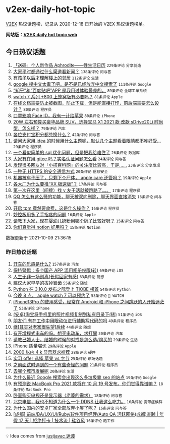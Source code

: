 # v2ex-daily-hot-topic

[V2EX](https://www.v2ex.com/) 热议话题榜，记录从 2020-12-18 日开始的 V2EX 热议话题榜单。

**网站版：[V2EX daily hot topic web](https://boojack.github.io/v2ex-daily-hot-topic-web/)**

## 今日热议话题

<!-- TODAY BEGIN -->

1. [「送码」个人新作品 Aphrodite——性生活日历](https://www.v2ex.com/t/806679) `229条评论` `分享创造`
1. [大家平时都通过什么渠道看新闻？](https://www.v2ex.com/t/806590) `138条评论` `问与答`
1. [有孩子以后才理解楼上的邻居](https://www.v2ex.com/t/806683) `112条评论` `生活`
1. [google 搜中文太毒了吧，是不是已经放弃中文搜索了](https://www.v2ex.com/t/806592) `111条评论` `Google`
1. [“知乎”和“百度贴吧”APP 是我用过体验最差的。](https://www.v2ex.com/t/806624) `89条评论` `全球工单系统`
1. [watch 7 系列 +800 上蜂窝版有必要吗？](https://www.v2ex.com/t/806595) `81条评论` `Apple`
1. [在线文档需要防止被截图，防止下载，但是能直接打印，前后端需要怎么设计？](https://www.v2ex.com/t/806677) `80条评论` `程序员`
1. [口罩影响 Face ID，我有一计给苹果](https://www.v2ex.com/t/806566) `80条评论` `iPhone`
1. [20W 左右预算买豪华品牌 SUV，选择宝马 X1 2021 款 改款 sDrive20Li 时尚型，怎么样？](https://www.v2ex.com/t/806608) `79条评论` `汽车`
1. [各位支付宝积分都兑换什么？](https://www.v2ex.com/t/806565) `42条评论` `问与答`
1. [请问大家用 idea 的时候用什么主题呢，默认几个主题看着眼睛都不咋好受…](https://www.v2ex.com/t/806688) `29条评论` `程序员`
1. [一个看似简单的 sql 优化问题，但是把我给难住了](https://www.v2ex.com/t/806668) `26条评论` `数据库`
1. [大家有在用 gitee 吗？实名认证问题怎么看](https://www.v2ex.com/t/806698) `24条评论` `问与答`
1. [发现很多网友对「小搭百科网」的关注度比较高，于是……](https://www.v2ex.com/t/806684) `23条评论` `分享发现`
1. [一种无 HTTPS 的安全通信方式](https://www.v2ex.com/t/806753) `20条评论` `信息安全`
1. [机器被车子压了，只剩下个尸体， apple care 还管吗？](https://www.v2ex.com/t/806574) `19条评论` `Apple`
1. [各大厂为什么要推“XX 极速版”？](https://www.v2ex.com/t/806730) `17条评论` `问与答`
1. [第一次在这里（间接）找 v 友干活就被跑路了。。。](https://www.v2ex.com/t/806616) `17条评论` `程序员`
1. [QQ 怎么有这么骚的功能，聊天被双向删除，聊天界面直接消失](https://www.v2ex.com/t/806741) `16条评论` `问与答`
1. [开启 tpm 竟然要收费，这是什么操作？](https://www.v2ex.com/t/806682) `16条评论` `程序员`
1. [妙控板用多了手指疼的问题](https://www.v2ex.com/t/806652) `16条评论` `Apple`
1. [请教下大家，现在婴幼儿奶粉用哪个牌子比较好呀？](https://www.v2ex.com/t/806746) `15条评论` `问与答`
1. [你们真觉得 notion 好用吗？](https://www.v2ex.com/t/806673) `15条评论` `Notion`

数据更新于 2021-10-09 21:36:15

<!-- TODAY END -->

### 昨日热议话题

<!-- YESTERDAY BEGIN -->

1. [开车的乐趣是什么?](https://www.v2ex.com/t/806327) `157条评论` `汽车`
1. [保持警惕：多个国产 APP 滥用相册权限(转)](https://www.v2ex.com/t/806442) `69条评论` `iOS`
1. [人生无非一场别离(长假回家有感)](https://www.v2ex.com/t/806404) `63条评论` `随想`
1. [建议大家早早的拔掉智齿](https://www.v2ex.com/t/806452) `55条评论` `随想`
1. [Python 在 3.10.0 发布之际登上 TIOBE 榜首](https://www.v2ex.com/t/806314) `54条评论` `Python`
1. [今晚 8 点， apple watch 7 可以预约了](https://www.v2ex.com/t/806372) `53条评论` ` WATCH`
1. [iPhone13Pro 的使用感受，经常在 Android 和 iPhone 之间跳跃的人开始迷茫了](https://www.v2ex.com/t/806378) `53条评论` `iPhone`
1. [(安卓)淘宝将手机里的照片视频复制到私有目录下(转)](https://www.v2ex.com/t/806351) `51条评论` `iOS`
1. [朋友们 有在工作中用眼动仪进行辅助写代码的吗](https://www.v2ex.com/t/806326) `49条评论` `程序员`
1. [继[其实对老家很失望]后续](https://www.v2ex.com/t/806329) `44条评论` `随想`
1. [有开增程式电车的吗。想买电动车，求打醒](https://www.v2ex.com/t/806444) `30条评论` `汽车`
1. [请教已婚人士，结婚的时候的对戒是怎么选/购买的](https://www.v2ex.com/t/806480) `29条评论` `生活`
1. [iPhone 质量堪忧](https://www.v2ex.com/t/806353) `29条评论` `Apple`
1. [2000 以内 4 k 显示器求推荐](https://www.v2ex.com/t/806375) `28条评论` `硬件`
1. [实习 offer 选择 苹果 vs 字节](https://www.v2ex.com/t/806503) `25条评论` `职场话题`
1. [之前面试时遇到的一个有些奇怪的问题](https://www.v2ex.com/t/806454) `21条评论` `程序员`
1. [去哪个城市发展呢](https://www.v2ex.com/t/806430) `20条评论` `生活`
1. [为什么最近 Google 搜索会出现这么多垃圾靠 seo 的站点](https://www.v2ex.com/t/806536) `19条评论` `Google`
1. [有预测说 MacBook Pro 2021 款将在 10 月 19 号发布。你们觉得靠谱嘛？](https://www.v2ex.com/t/806417) `18条评论` `MacBook Pro`
1. [卧室购买电视还是显示器（老婆的需求）](https://www.v2ex.com/t/806388) `18条评论` `问与答`
1. [北京电信，我也不知道为什么一个 DDNS 让我这么吃力。](https://www.v2ex.com/t/806513) `16条评论` `宽带症候群`
1. [为什么国内的安卓厂家全部放弃小屏了呢？](https://www.v2ex.com/t/806489) `16条评论` `问与答`
1. [[成都] 前端/BA/UX/UI/Ruby/软件项目经理/Auto QA 活跃网络(成都)直聘 | 年假 17 天 | 拒绝打卡 | 技术流 | 硅谷风](https://www.v2ex.com/t/806451) `16条评论` `酷工作`

<!-- YESTERDAY END -->

---

💡 Idea comes from [justjavac 迷渡](https://github.com/justjavac/)
